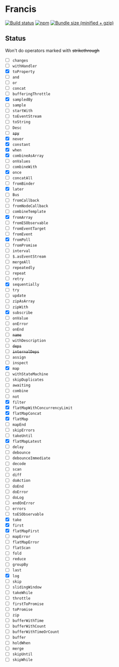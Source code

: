 # Francis

[![Build status](https://img.shields.io/travis/milankinen/francis/master.svg?style=flat-square)](https://travis-ci.org/milankinen/francis)
[![npm](https://img.shields.io/npm/v/francis.svg?style=flat-square)](https://www.npmjs.com/package/francis)
[![Bundle size (minified + gzip)](https://img.shields.io/bundlephobia/minzip/francis.svg?style=flat-square)](https://bundlephobia.com/result?p=francis)

## Status

Won't do operators marked with ~~strikethrough~~

- [ ] `changes`
- [ ] `withHandler`
- [x] `toProperty`
- [ ] `and`
- [ ] `or`
- [ ] `concat`
- [ ] `bufferingThrottle`
- [x] `sampledBy`
- [ ] `sample`
- [ ] `startWith`
- [ ] `toEventStream`
- [ ] `toString`
- [ ] `Desc`
- [ ] ~~`spy`~~
- [x] `never`
- [x] `constant`
- [x] `when`
- [x] `combineAsArray`
- [ ] `onValues`
- [ ] `combineWith`
- [x] `once`
- [ ] `concatAll`
- [ ] `fromBinder`
- [x] `later`
- [ ] `Bus`
- [ ] `fromCallback`
- [ ] `fromNodeCallback`
- [ ] `combineTemplate`
- [x] `fromArray`
- [ ] `fromESObservable`
- [ ] `fromEventTarget`
- [ ] `fromEvent`
- [x] `fromPoll`
- [ ] `fromPromise`
- [ ] `interval`
- [ ] `$.asEventStream`
- [ ] `mergeAll`
- [ ] `repeatedly`
- [ ] `repeat`
- [ ] `retry`
- [x] `sequentially`
- [ ] `try`
- [ ] `update`
- [ ] `zipAsArray`
- [ ] `zipWith`
- [x] `subscribe`
- [ ] `onValue`
- [ ] `onError`
- [ ] `onEnd`
- [ ] ~~`name`~~
- [ ] `withDescription`
- [ ] ~~`deps`~~
- [ ] ~~`internalDeps`~~
- [ ] `assign`
- [ ] `inspect`
- [x] `map`
- [ ] `withStateMachine`
- [ ] `skipDuplicates`
- [ ] `awaiting`
- [ ] `combine`
- [ ] `not`
- [x] `filter`
- [x] `flatMapWithConcurrencyLimit`
- [x] `flatMapConcat`
- [x] `flatMap`
- [ ] `mapEnd`
- [ ] `skipErrors`
- [ ] `takeUntil`
- [x] `flatMapLatest`
- [ ] `delay`
- [ ] `debounce`
- [ ] `debounceImmediate`
- [ ] `decode`
- [ ] `scan`
- [ ] `diff`
- [ ] `doAction`
- [ ] `doEnd`
- [ ] `doError`
- [ ] `doLog`
- [ ] `endOnError`
- [ ] `errors`
- [ ] `toESObservable`
- [x] `take`
- [x] `first`
- [x] `flatMapFirst`
- [ ] `mapError`
- [ ] `flatMapError`
- [ ] `flatScan`
- [ ] `fold`
- [ ] `reduce`
- [ ] `groupBy`
- [ ] `last`
- [x] `log`
- [ ] `skip`
- [ ] `slidingWindow`
- [ ] `takeWhile`
- [ ] `throttle`
- [ ] `firstToPromise`
- [ ] `toPromise`
- [ ] `zip`
- [ ] `bufferWithTime`
- [ ] `bufferWithCount`
- [ ] `bufferWithTimeOrCount`
- [ ] `buffer`
- [ ] `holdWhen`
- [ ] `merge`
- [ ] `skipUntil`
- [ ] `skipWhile`
